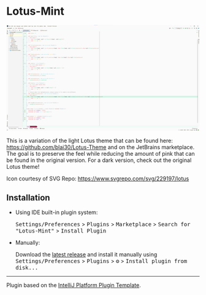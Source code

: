 # Lotus-Mint

<img src="https://github.com/Spirits-/Lotus-Mint/blob/main/screenshots/editor-light.png?raw=true" alt="Screenshot of the light IDE theme.">

<!-- Plugin description -->
This is a variation of the light Lotus theme that can be found here: https://github.com/blai30/Lotus-Theme and on the JetBrains marketplace. The goal is to 
preserve the feel while reducing the amount of pink that can be found in the original version. For a dark version, check out the original Lotus theme!

Icon courtesy of SVG Repo: https://www.svgrepo.com/svg/229197/lotus
<!-- Plugin description end -->

## Installation

- Using IDE built-in plugin system:
  
  <kbd>Settings/Preferences</kbd> > <kbd>Plugins</kbd> > <kbd>Marketplace</kbd> > <kbd>Search for "Lotus-Mint"</kbd> >
  <kbd>Install Plugin</kbd>
  
- Manually:

  Download the [latest release](https://github.com/Spirits-/Lotus-Mint/releases/latest) and install it manually using
  <kbd>Settings/Preferences</kbd> > <kbd>Plugins</kbd> > <kbd>⚙️</kbd> > <kbd>Install plugin from disk...</kbd>


---
Plugin based on the [IntelliJ Platform Plugin Template][template].

[template]: https://github.com/JetBrains/intellij-platform-plugin-template
